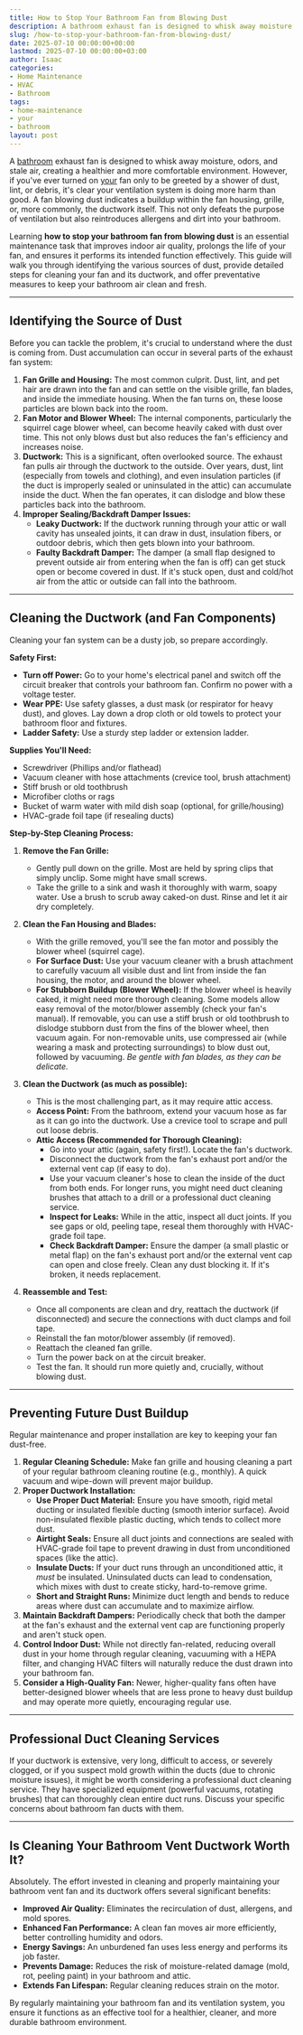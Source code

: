 ```yaml
---
title: How to Stop Your Bathroom Fan from Blowing Dust
description: A bathroom exhaust fan is designed to whisk away moisture, odors, and stale air, creating a healthier and more comfortable environment.
slug: /how-to-stop-your-bathroom-fan-from-blowing-dust/
date: 2025-07-10 00:00:00+00:00
lastmod: 2025-07-10 00:00:00+03:00
author: Isaac
categories:
- Home Maintenance
- HVAC
- Bathroom
tags:
- home-maintenance
- your
- bathroom
layout: post
---
```

A [bathroom](https://pestpolicy.com/how-to-maintain-a-bathroom-vent-fan/) exhaust fan is designed to whisk away moisture, odors, and stale air, creating a healthier and more comfortable environment. However, if you've ever turned on [your](https://pestpolicy.com/growing-chrysanthemums-in-your-garden/) fan only to be greeted by a shower of dust, lint, or debris, it's clear your ventilation system is doing more harm than good. A fan blowing dust indicates a buildup within the fan housing, grille, or, more commonly, the ductwork itself. This not only defeats the purpose of ventilation but also reintroduces allergens and dirt into your bathroom.

Learning **how to stop your bathroom fan from blowing dust** is an essential maintenance task that improves indoor air quality, prolongs the life of your fan, and ensures it performs its intended function effectively. This guide will walk you through identifying the various sources of dust, provide detailed steps for cleaning your fan and its ductwork, and offer preventative measures to keep your bathroom air clean and fresh.

---

## Identifying the Source of Dust

Before you can tackle the problem, it's crucial to understand where the dust is coming from. Dust accumulation can occur in several parts of the exhaust fan system:

1.  **Fan Grille and Housing:** The most common culprit. Dust, lint, and pet hair are drawn into the fan and can settle on the visible grille, fan blades, and inside the immediate housing. When the fan turns on, these loose particles are blown back into the room.
2.  **Fan Motor and Blower Wheel:** The internal components, particularly the squirrel cage blower wheel, can become heavily caked with dust over time. This not only blows dust but also reduces the fan's efficiency and increases noise.
3.  **Ductwork:** This is a significant, often overlooked source. The exhaust fan pulls air through the ductwork to the outside. Over years, dust, lint (especially from towels and clothing), and even insulation particles (if the duct is improperly sealed or uninsulated in the attic) can accumulate inside the duct. When the fan operates, it can dislodge and blow these particles back into the bathroom.
4.  **Improper Sealing/Backdraft Damper Issues:**
    * **Leaky Ductwork:** If the ductwork running through your attic or wall cavity has unsealed joints, it can draw in dust, insulation fibers, or outdoor debris, which then gets blown into your bathroom.
    * **Faulty Backdraft Damper:** The damper (a small flap designed to prevent outside air from entering when the fan is off) can get stuck open or become covered in dust. If it's stuck open, dust and cold/hot air from the attic or outside can fall into the bathroom.

---

## Cleaning the Ductwork (and Fan Components)

Cleaning your fan system can be a dusty job, so prepare accordingly.

**Safety First:**

* **Turn off Power:** Go to your home's electrical panel and switch off the circuit breaker that controls your bathroom fan. Confirm no power with a voltage tester.
* **Wear PPE:** Use safety glasses, a dust mask (or respirator for heavy dust), and gloves. Lay down a drop cloth or old towels to protect your bathroom floor and fixtures.
* **Ladder Safety:** Use a sturdy step ladder or extension ladder.

**Supplies You'll Need:**

* Screwdriver (Phillips and/or flathead)
* Vacuum cleaner with hose attachments (crevice tool, brush attachment)
* Stiff brush or old toothbrush
* Microfiber cloths or rags
* Bucket of warm water with mild dish soap (optional, for grille/housing)
* HVAC-grade foil tape (if resealing ducts)

**Step-by-Step Cleaning Process:**

1.  **Remove the Fan Grille:**
    * Gently pull down on the grille. Most are held by spring clips that simply unclip. Some might have small screws.
    * Take the grille to a sink and wash it thoroughly with warm, soapy water. Use a brush to scrub away caked-on dust. Rinse and let it air dry completely.

2.  **Clean the Fan Housing and Blades:**
    * With the grille removed, you'll see the fan motor and possibly the blower wheel (squirrel cage).
    * **For Surface Dust:** Use your vacuum cleaner with a brush attachment to carefully vacuum all visible dust and lint from inside the fan housing, the motor, and around the blower wheel.
    * **For Stubborn Buildup (Blower Wheel):** If the blower wheel is heavily caked, it might need more thorough cleaning. Some models allow easy removal of the motor/blower assembly (check your fan's manual). If removable, you can use a stiff brush or old toothbrush to dislodge stubborn dust from the fins of the blower wheel, then vacuum again. For non-removable units, use compressed air (while wearing a mask and protecting surroundings) to blow dust out, followed by vacuuming. *Be gentle with fan blades, as they can be delicate.*

3.  **Clean the Ductwork (as much as possible):**
    * This is the most challenging part, as it may require attic access.
    * **Access Point:** From the bathroom, extend your vacuum hose as far as it can go into the ductwork. Use a crevice tool to scrape and pull out loose debris.
    * **Attic Access (Recommended for Thorough Cleaning):**
        * Go into your attic (again, safety first!). Locate the fan's ductwork.
        * Disconnect the ductwork from the fan's exhaust port and/or the external vent cap (if easy to do).
        * Use your vacuum cleaner's hose to clean the inside of the duct from both ends. For longer runs, you might need duct cleaning brushes that attach to a drill or a professional duct cleaning service.
        * **Inspect for Leaks:** While in the attic, inspect all duct joints. If you see gaps or old, peeling tape, reseal them thoroughly with HVAC-grade foil tape.
        * **Check Backdraft Damper:** Ensure the damper (a small plastic or metal flap) on the fan's exhaust port and/or the external vent cap can open and close freely. Clean any dust blocking it. If it's broken, it needs replacement.

4.  **Reassemble and Test:**
    * Once all components are clean and dry, reattach the ductwork (if disconnected) and secure the connections with duct clamps and foil tape.
    * Reinstall the fan motor/blower assembly (if removed).
    * Reattach the cleaned fan grille.
    * Turn the power back on at the circuit breaker.
    * Test the fan. It should run more quietly and, crucially, without blowing dust.

---

## Preventing Future Dust Buildup

Regular maintenance and proper installation are key to keeping your fan dust-free.

1.  **Regular Cleaning Schedule:** Make fan grille and housing cleaning a part of your regular bathroom cleaning routine (e.g., monthly). A quick vacuum and wipe-down will prevent major buildup.
2.  **Proper Ductwork Installation:**
    * **Use Proper Duct Material:** Ensure you have smooth, rigid metal ducting or insulated flexible ducting (smooth interior surface). Avoid non-insulated flexible plastic ducting, which tends to collect more dust.
    * **Airtight Seals:** Ensure all duct joints and connections are sealed with HVAC-grade foil tape to prevent drawing in dust from unconditioned spaces (like the attic).
    * **Insulate Ducts:** If your duct runs through an unconditioned attic, it *must* be insulated. Uninsulated ducts can lead to condensation, which mixes with dust to create sticky, hard-to-remove grime.
    * **Short and Straight Runs:** Minimize duct length and bends to reduce areas where dust can accumulate and to maximize airflow.
3.  **Maintain Backdraft Dampers:** Periodically check that both the damper at the fan's exhaust and the external vent cap are functioning properly and aren't stuck open.
4.  **Control Indoor Dust:** While not directly fan-related, reducing overall dust in your home through regular cleaning, vacuuming with a HEPA filter, and changing HVAC filters will naturally reduce the dust drawn into your bathroom fan.
5.  **Consider a High-Quality Fan:** Newer, higher-quality fans often have better-designed blower wheels that are less prone to heavy dust buildup and may operate more quietly, encouraging regular use.

---

## Professional Duct Cleaning Services

If your ductwork is extensive, very long, difficult to access, or severely clogged, or if you suspect mold growth within the ducts (due to chronic moisture issues), it might be worth considering a professional duct cleaning service. They have specialized equipment (powerful vacuums, rotating brushes) that can thoroughly clean entire duct runs. Discuss your specific concerns about bathroom fan ducts with them.

---

## Is Cleaning Your Bathroom Vent Ductwork Worth It?

Absolutely. The effort invested in cleaning and properly maintaining your bathroom vent fan and its ductwork offers several significant benefits:

* **Improved Air Quality:** Eliminates the recirculation of dust, allergens, and mold spores.
* **Enhanced Fan Performance:** A clean fan moves air more efficiently, better controlling humidity and odors.
* **Energy Savings:** An unburdened fan uses less energy and performs its job faster.
* **Prevents Damage:** Reduces the risk of moisture-related damage (mold, rot, peeling paint) in your bathroom and attic.
* **Extends Fan Lifespan:** Regular cleaning reduces strain on the motor.

By regularly maintaining your bathroom fan and its ventilation system, you ensure it functions as an effective tool for a healthier, cleaner, and more durable bathroom environment.
